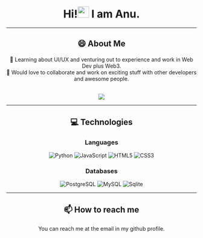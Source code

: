 <h1 align="center">Hi!<img src="https://raw.githubusercontent.com/MartinHeinz/MartinHeinz/master/wave.gif" width="30px" height="30px"> I am Anu.</h1>
<hr>

<!-- - 🔭 I’m currently working on ...
- 🌱 I’m currently learning ...
- 👯 I’m looking to collaborate on ...
- 🤔 I’m looking for help with ...
- 💬 Ask me about ...
- 📫 How to reach me: ...
-  Pronouns: ...
- ⚡ Fun fact: ... -->

## <p align='center'>😄 About Me</p>

<div align='center'>
🚀 Learning about UI/UX and venturing out to experience and work in Web Dev plus Web3.<br>
👯 Would love to collaborate and work on exciting stuff with other developers and awesome people.<br>
</div>
<br>
<p align='center'>
  <a href="#"><img src="https://github-readme-stats.vercel.app/api?username=anupama12sg&show_icons=true&count_private=true&theme=synthwave"></a>
</p>

<hr>

## <p align='center'>:computer: Technologies</p>
### <p align='center'>Languages</p>
<div align='center'>

![Python](https://img.shields.io/badge/-Python-black?style=flat-square&logo=Python) ![JavaScript](https://img.shields.io/badge/-JavaScript-black?style=flat-square&logo=javascript) ![HTML5](https://img.shields.io/badge/-HTML5-E34F26?style=flat-square&logo=html5&logoColor=white) ![CSS3](https://img.shields.io/badge/-CSS3-1572B6?style=flat-square&logo=css3)

</div>

### <p align='center'>Databases</p>
<div align='center'>

![PostgreSQL](https://img.shields.io/badge/-PostgreSQL-black?style=flat-square&logo=postgresql) ![MySQL](https://img.shields.io/badge/-MySQL-black?style=flat-square&logo=mysql) ![Sqlite](https://img.shields.io/badge/-sqlite-black?style=flat-square&logo=sqlite)

</div>

<hr>
  
## <p align='center'>📫 How to reach me</p>
<div align='center'>

You can reach me at the email in my github profile.

<br>
<br><br>
